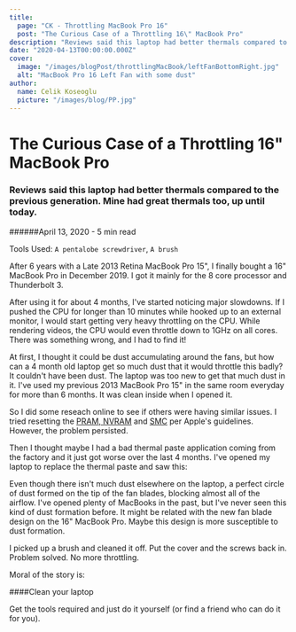 ```yaml
---
title:
  page: "CK - Throttling MacBook Pro 16"
  post: "The Curious Case of a Throttling 16\" MacBook Pro"
description: "Reviews said this laptop had better thermals compared to the previous generation. Mine had great thermals too, up until today."
date: "2020-04-13T00:00:00.000Z"
cover:
  image: "/images/blogPost/throttlingMacBook/leftFanBottomRight.jpg"
  alt: "MacBook Pro 16 Left Fan with some dust"
author:
  name: Celik Koseoglu
  picture: "/images/blog/PP.jpg"
---
```


# The Curious Case of a Throttling 16" MacBook Pro

### Reviews said this laptop had better thermals compared to the previous generation. Mine had great thermals too, up until today.

######April 13, 2020 - 5 min read

Tools Used: `A pentalobe screwdriver`, `A brush`

After 6 years with a Late 2013 Retina MacBook Pro 15", I finally bought a 16" MacBook Pro in December 2019. I got it mainly for the 8 core processor and Thunderbolt 3.

After using it for about 4 months, I've started noticing major slowdowns. If I pushed the CPU for longer 
than 10 minutes while hooked up to an external monitor, I would start getting very heavy throttling on the
 CPU. While rendering videos, the CPU would even throttle down to 1GHz on all cores. There was something
  wrong, and I had to find it!
  
<MediaCarousel folder="throttlingMacBook" images="throttling.png"/>

At first, I thought it could be dust accumulating around the fans, but how can a 4 month old laptop get so much dust that it would throttle this badly? It couldn't have been dust. The laptop was too new to get that much dust in it. I've used my previous 2013 MacBook Pro 15" in the same room everyday for more than 6 months. It was clean inside when I opened it.

So I did some reseach online to see if others were having similar issues. I tried resetting the [PRAM, NVRAM](https://support.apple.com/en-gb/HT204063) and [SMC](https://support.apple.com/en-gb/HT201295) per Apple's guidelines. However, the problem persisted.

Then I thought maybe I had a  bad thermal paste application coming from the factory and it just got worse over the last 4 months. I've opened my laptop to replace the thermal paste and saw this:

 <MediaCarousel folder="throttlingMacBook" images="leftFanLeftSide.jpg,leftFanBottomRight.jpg,bottomCoverOff.jpg,rightFanBottomLeft.jpg,rightFanTopDown.jpg"/>

Even though there isn't much dust elsewhere on the laptop, a perfect circle of dust formed on the tip of the fan blades, blocking almost all of the airflow. I've opened plenty of MacBooks in the past, but I've never seen this kind of dust formation before. It might be related with the new fan blade design on the 16" MacBook Pro. Maybe this design is more susceptible to dust formation.

I picked up a brush and cleaned it off. Put the cover and the screws back in. Problem solved. No more throttling.

Moral of the story is: 

####Clean your laptop

Get the tools required and just do it yourself (or find a friend who can do it for you).



